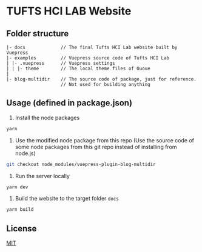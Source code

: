 # TUFTS HCI LAB Website


## Folder structure

```
|- docs             // The final Tufts HCI Lab website built by Vuepress
|- examples         // Vuepress source code of Tufts HCI Lab  
| |- .vuepress      // Vuepress settings
| | |- theme        // The local theme files of Ououe
|
|- blog-multidir    // The source code of package, just for reference.
                    // Not used for building anything
```

## Usage (defined in package.json)
1. Install the node packages
```sh
yarn
```

1. Use the modified node package from this repo (Use the source code of some node packages from this git repo instead of installing from node.js)
```sh
git checkout node_modules/vuepress-plugin-blog-multidir
```

1. Run the server locally
```sh
yarn dev
```

1. Build the website to the target folder `docs`
```sh
yarn build
```

## License

[MIT](http://opensource.org/licenses/MIT)
